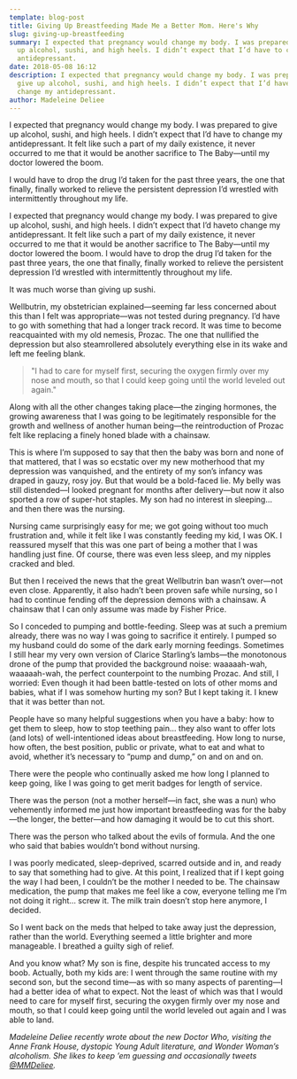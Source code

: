 ```yaml
---
template: blog-post
title: Giving Up Breastfeeding Made Me a Better Mom. Here's Why
slug: giving-up-breastfeeding
summary: I expected that pregnancy would change my body. I was prepared to give
  up alcohol, sushi, and high heels. I didn’t expect that I’d have to change my
  antidepressant.
date: 2018-05-08 16:12
description: I expected that pregnancy would change my body. I was prepared to
  give up alcohol, sushi, and high heels. I didn’t expect that I’d have to
  change my antidepressant.
author: Madeleine Deliee
---
```

I expected that pregnancy would change my body. I was prepared to give up alcohol, sushi, and high heels. I didn’t expect that I’d have to change my antidepressant. It felt like such a part of my daily existence, it never occurred to me that it would be another sacrifice to The Baby—until my doctor lowered the boom. 

I would have to drop the drug I’d taken for the past three years, the one that finally, finally worked to relieve the persistent depression I’d wrestled with intermittently throughout my life.

I expected that pregnancy would change my body. I was prepared to give up alcohol, sushi, and high heels. I didn’t expect that I’d haveto change my antidepressant. It felt like such a part of my daily existence, it never occurred to me that it would be another sacrifice to The Baby—until my doctor lowered the boom. I would have to drop the drug I’d taken for the past three years, the one that finally, finally worked to relieve the persistent depression I’d wrestled with intermittently throughout my life.

It was much worse than giving up sushi.

Wellbutrin, my obstetrician explained—seeming far less concerned about this than I felt was appropriate—was not tested during pregnancy. I’d have to go with something that had a longer track record. It was time to become reacquainted with my old nemesis, Prozac. The one that nullified the depression but also steamrollered absolutely everything else in its wake and left me feeling blank.

> "I had to care for myself first, securing the oxygen firmly over my nose and mouth, so that I could keep going until the world leveled out again."

Along with all the other changes taking place—the zinging hormones, the growing awareness that I was going to be legitimately responsible for the growth and wellness of another human being—the reintroduction of Prozac felt like replacing a finely honed blade with a chainsaw.

This is where I’m supposed to say that then the baby was born and none of that mattered, that I was so ecstatic over my new motherhood that my depression was vanquished, and the entirety of my son’s infancy was draped in gauzy, rosy joy. But that would be a bold-faced lie. My belly was still distended—I looked pregnant for months after delivery—but now it also sported a row of super-hot staples. My son had no interest in sleeping… and then there was the nursing.

Nursing came surprisingly easy for me; we got going without too much frustration and, while it felt like I was constantly feeding my kid, I was OK. I reassured myself that this was one part of being a mother that I was handling just fine. Of course, there was even less sleep, and my nipples cracked and bled.

But then I received the news that the great Wellbutrin ban wasn’t over—not even close. Apparently, it also hadn’t been proven safe while nursing, so I had to continue fending off the depression demons with a chainsaw. A chainsaw that I can only assume was made by Fisher Price.

So I conceded to pumping and bottle-feeding. Sleep was at such a premium already, there was no way I was going to sacrifice it entirely. I pumped so my husband could do some of the dark early morning feedings. Sometimes I still hear my very own version of Clarice Starling’s lambs—the monotonous drone of the pump that provided the background noise: waaaaah-wah, waaaaah-wah, the perfect counterpoint to the numbing Prozac. And still, I worried: Even though it had been battle-tested on lots of other moms and babies, what if I was somehow hurting my son? But I kept taking it. I knew that it was better than not.

People have so many helpful suggestions when you have a baby: how to get them to sleep, how to stop teething pain… they also want to offer lots (and lots) of well-intentioned ideas about breastfeeding. How long to nurse, how often, the best position, public or private, what to eat and what to avoid, whether it’s necessary to “pump and dump,” on and on and on.

There were the people who continually asked me how long I planned to keep going, like I was going to get merit badges for length of service.

There was the person (not a mother herself—in fact, she was a nun) who vehemently informed me just how important breastfeeding was for the baby—the longer, the better—and how damaging it would be to cut this short.

There was the person who talked about the evils of formula. And the one who said that babies wouldn’t bond without nursing.

I was poorly medicated, sleep-deprived, scarred outside and in, and ready to say that something had to give. At this point, I realized that if I kept going the way I had been, I couldn’t be the mother I needed to be. The chainsaw medication, the pump that makes me feel like a cow, everyone telling me I’m not doing it right… screw it. The milk train doesn’t stop here anymore, I decided.

So I went back on the meds that helped to take away just the depression, rather than the world. Everything seemed a little brighter and more manageable. I breathed a guilty sigh of relief.

And you know what? My son is fine, despite his truncated access to my boob. Actually, both my kids are: I went through the same routine with my second son, but the second time—as with so many aspects of parenting—I had a better idea of what to expect. Not the least of which was that I would need to care for myself first, securing the oxygen firmly over my nose and mouth, so that I could keep going until the world leveled out again and I was able to land.

*Madeleine Deliee recently wrote about the new Doctor Who, visiting the Anne Frank House, dystopic Young Adult literature, and Wonder Woman’s alcoholism. She likes to keep ’em guessing and occasionally tweets [@MMDeliee](https://twitter.com/mmdeliee?lang=en).*
